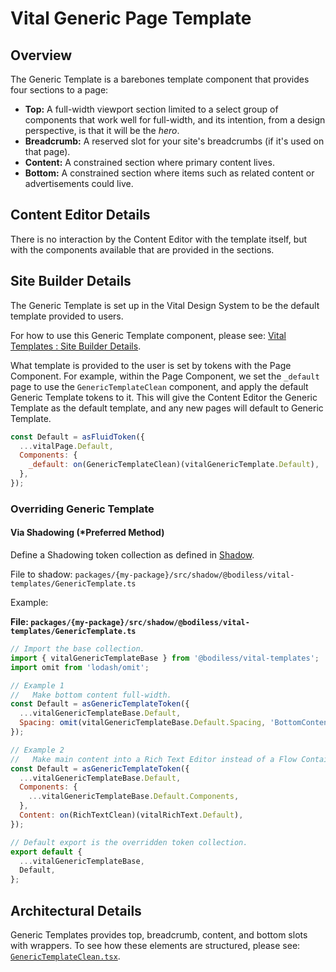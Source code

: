 # Vital Generic Page Template

## Overview

The Generic Template is a barebones template component that provides four sections to a page:

- **Top:** A full-width viewport section limited to a select group of components that work well for
  full-width, and its intention, from a design perspective, is that it will be the _hero_.
- **Breadcrumb:** A reserved slot for your site's breadcrumbs (if it's used on that page).
- **Content:** A constrained section where primary content lives.
- **Bottom:** A constrained section where items such as related content or advertisements could
  live.

## Content Editor Details

There is no interaction by the Content Editor with the template itself, but with the components
available that are provided in the sections.

## Site Builder Details

The Generic Template is set up in the Vital Design System to be the default template provided to
users.

For how to use this Generic Template component, please see: [Vital Templates : Site Builder
Details](../VitalTemplates/#site-builder-details).

What template is provided to the user is set by tokens with the Page Component. For example, within
the Page Component, we set the `_default` page to use the `GenericTemplateClean` component, and
apply the default Generic Template tokens to it. This will give the Content Editor the Generic
Template as the default template, and any new pages will default to Generic Template.

```js
const Default = asFluidToken({
  ...vitalPage.Default,
  Components: {
    _default: on(GenericTemplateClean)(vitalGenericTemplate.Default),
  },
});
```

### Overriding Generic Template

#### Via Shadowing (*Preferred Method)

Define a Shadowing token collection as defined in [Shadow](../VitalElements/Shadow).

File to shadow: `packages/{my-package}/src/shadow/@bodiless/vital-templates/GenericTemplate.ts`

Example:

**File: `packages/{my-package}/src/shadow/@bodiless/vital-templates/GenericTemplate.ts`**

```js
// Import the base collection.
import { vitalGenericTemplateBase } from '@bodiless/vital-templates';
import omit from 'lodash/omit';

// Example 1
//   Make bottom content full-width.
const Default = asGenericTemplateToken({
  ...vitalGenericTemplateBase.Default,
  Spacing: omit(vitalGenericTemplateBase.Default.Spacing, 'BottomContent'),
});

// Example 2
//   Make main content into a Rich Text Editor instead of a Flow Container.
const Default = asGenericTemplateToken({
  ...vitalGenericTemplateBase.Default,
  Components: {
    ...vitalGenericTemplateBase.Default.Components,
  },
  Content: on(RichTextClean)(vitalRichText.Default),
});

// Default export is the overridden token collection.
export default {
  ...vitalGenericTemplateBase,
  Default,
};
```

## Architectural Details

Generic Templates provides top, breadcrumb, content, and bottom slots with wrappers. To see how these
elements are structured, please see:
[`GenericTemplateClean.tsx`](https://github.com/johnsonandjohnson/Bodiless-JS/blob/main/packages/vital-templates/src/components/GenericTemplate/GenericTemplateClean.tsx ':target=_blank').
